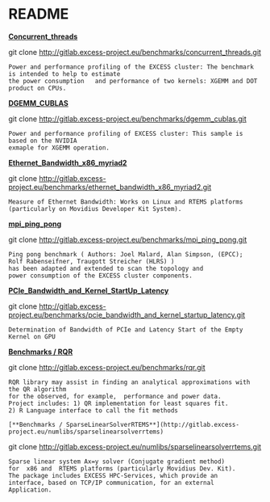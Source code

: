 # README

   [**Concurrent_threads**](http://gitlab.excess-project.eu/benchmarks/concurrent_threads)
   
   git clone http://gitlab.excess-project.eu/benchmarks/concurrent_threads.git

    Power and performance profiling of the EXCESS cluster: The benchmark is intended to help to estimate 
    the power consumption   and performance of two kernels: XGEMM and DOT product on CPUs.
      
   [**DGEMM_CUBLAS**](http://gitlab.excess-project.eu/benchmarks/dgemm_cublas)
   
   git clone http://gitlab.excess-project.eu/benchmarks/dgemm_cublas.git

    Power and performance profiling of EXCESS cluster: This sample is based on the NVIDIA 
    exmaple for XGEMM operation.
  
   
   [**Ethernet_Bandwidth_x86_myriad2**](http://gitlab.excess-project.eu/benchmarks/ethernet_bandwidth_x86_myriad2)
   
   git clone http://gitlab.excess-project.eu/benchmarks/ethernet_bandwidth_x86_myriad2.git

    Measure of Ethernet Bandwidth: Works on Linux and RTEMS platforms 
    (particularly on Movidius Developer Kit System).
   
   [**mpi_ping_pong**](http://gitlab.excess-project.eu/benchmarks/mpi_ping_pong)
   
   git clone http://gitlab.excess-project.eu/benchmarks/mpi_ping_pong.git

    Ping pong benchmark ( Authors: Joel Malard, Alan Simpson, (EPCC);
    Rolf Rabenseifner, Traugott Streicher (HLRS) )
    has been adapted and extended to scan the topology and
    power consumption of the EXCESS cluster components.
    
   [**PCIe_Bandwidth_and_Kernel_StartUp_Latency**](http://gitlab.excess-project.eu/benchmarks/pcie_bandwidth_and_kernel_startup_latency)
   
   git clone http://gitlab.excess-project.eu/benchmarks/pcie_bandwidth_and_kernel_startup_latency.git

    Determination of Bandwidth of PCIe and Latency Start of the Empty Kernel on GPU
   
   [**Benchmarks / RQR**](http://gitlab.excess-project.eu/benchmarks/rqr)
   
   git clone http://gitlab.excess-project.eu/benchmarks/rqr.git

    RQR library may assist in finding an analytical approximations with the QR algorithm 
    for the observed, for example,  performance and power data.
    Project includes: 1) QR implementation for least squares fit.
    2) R Language interface to call the fit methods
       
    [**Benchmarks / SparseLinearSolverRTEMS**](http://gitlab.excess-project.eu/numlibs/sparselinearsolverrtems)

   git clone http://gitlab.excess-project.eu/numlibs/sparselinearsolverrtems.git
 
    Sparse linear system Ax=y solver (Conjugate gradient method)
    for  x86 and  RTEMS platforms (particularly Movidius Dev. Kit).
    The package includes EXCESS HPC-Services, which provide an
    interface, based on TCP/IP communication, for an external
    Application.
  
